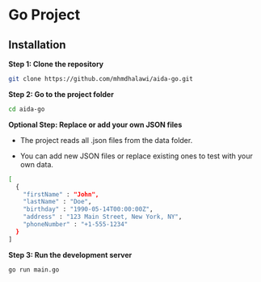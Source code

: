 # Go Project

## Installation

**Step 1: Clone the repository**

```bash
git clone https://github.com/mhmdhalawi/aida-go.git
```

**Step 2: Go to the project folder**

```bash
cd aida-go
```

**Optional Step: Replace or add your own JSON files**

- The project reads all .json files from the data folder.

- You can add new JSON files or replace existing ones to test with your own data.

```bash
[
  {
    "firstName" : "John",
    "lastName" : "Doe",
    "birthday" : "1990-05-14T00:00:00Z",
    "address" : "123 Main Street, New York, NY",
    "phoneNumber" : "+1-555-1234"
  }
]
```

**Step 3: Run the development server**

```bash
go run main.go
```

